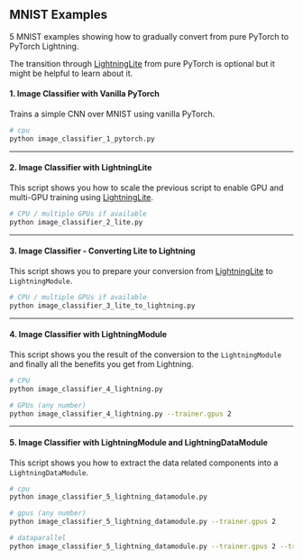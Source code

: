 ## MNIST Examples

5 MNIST examples showing how to gradually convert from pure PyTorch to PyTorch Lightning.

The transition through [LightningLite](https://pytorch-lightning.readthedocs.io/en/latest/starter/lightning_lite.rst) from pure PyTorch is optional but it might be helpful to learn about it.

#### 1. Image Classifier with Vanilla PyTorch

Trains a simple CNN over MNIST using vanilla PyTorch.

```bash
# cpu
python image_classifier_1_pytorch.py
```

______________________________________________________________________

#### 2. Image Classifier with LightningLite

This script shows you how to scale the previous script to enable GPU and multi-GPU training using [LightningLite](https://pytorch-lightning.readthedocs.io/en/latest/starter/lightning_lite.html).

```bash
# CPU / multiple GPUs if available
python image_classifier_2_lite.py
```

______________________________________________________________________

#### 3. Image Classifier - Converting Lite to Lightning

This script shows you to prepare your conversion from [LightningLite](https://pytorch-lightning.readthedocs.io/en/latest/starter/lightning_lite.html) to `LightningModule`.

```bash
# CPU / multiple GPUs if available
python image_classifier_3_lite_to_lightning.py
```

______________________________________________________________________

#### 4. Image Classifier with LightningModule

This script shows you the result of the conversion to the `LightningModule` and finally all the benefits you get from Lightning.

```bash
# CPU
python image_classifier_4_lightning.py

# GPUs (any number)
python image_classifier_4_lightning.py --trainer.gpus 2
```

______________________________________________________________________

#### 5. Image Classifier with LightningModule and LightningDataModule

This script shows you how to extract the data related components into a `LightningDataModule`.

```bash
# cpu
python image_classifier_5_lightning_datamodule.py

# gpus (any number)
python image_classifier_5_lightning_datamodule.py --trainer.gpus 2

# dataparallel
python image_classifier_5_lightning_datamodule.py --trainer.gpus 2 --trainer.accelerator 'dp'
```
